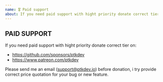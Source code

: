 ```yaml
---
name: 🎖 Paid support
about: If you need paid support with hight priority donate correct tier on github.com/sponsors/ptkdev or patreon.com/ptkdev and send email to support@ptkdev.io
---
```


## PAID SUPPORT

If you need paid support with hight priority donate correct tier on:

-   https://github.com/sponsors/ptkdev
-   https://www.patreon.com/ptkdev

Please send me an email (support@ptkdev.io) before donation, i try provide correct price quotation for your bug or new feature.
